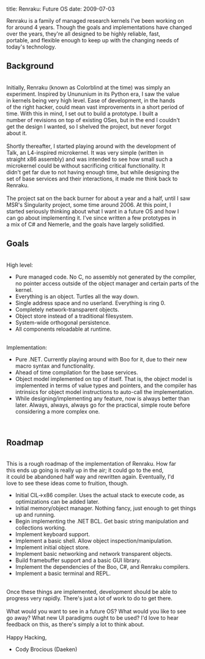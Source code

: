 title: Renraku: Future OS
date: 2009-07-03

Renraku is a family of managed research kernels I've been working on   
for around 4 years. Though the goals and implementations have changed   
over the years, they're all designed to be highly reliable, fast,   
portable, and flexible enough to keep up with the changing needs of   
today's technology.

## Background

  
   
Initially, Renraku (known as Colorblind at the time) was simply an   
experiment. Inspired by Unununium in its Python era, I saw the value   
in kernels being very high level. Ease of development, in the hands   
of the right hacker, could mean vast improvements in a short period of   
time. With this in mind, I set out to build a prototype. I built a   
number of revisions on top of existing OSes, but in the end I couldn't   
get the design I wanted, so I shelved the project, but never forgot   
about it.   
   
Shortly thereafter, I started playing around with the development of   
Talk, an L4-inspired microkernel. It was very simple (written in   
straight x86 assembly) and was intended to see how small such a   
microkernel could be without sacrificing critical functionality. It   
didn't get far due to not having enough time, but while designing the   
set of base services and their interactions, it made me think back to   
Renraku.   
   
The project sat on the back burner for about a year and a half, until I saw   
MSR's Singularity project, some time around 2006. At this point, I   
started seriously thinking about what I want in a future OS and how I   
can go about implementing it. I've since written a few prototypes in   
a mix of C# and Nemerle, and the goals have largely solidified.

## Goals

  
   
High level:

*   Pure managed code. No C, no assembly not generated by the compiler, no pointer access outside of the object manager and certain parts of the kernel.
*   Everything is an object. Turtles all the way down.
*   Single address space and no userland. Everything is ring 0.
*   Completely network-transparent objects.
*   Object store instead of a traditional filesystem.
*   System-wide orthogonal persistence.
*   All components reloadable at runtime.

  
   
Implementation:

*   Pure .NET. Currently playing around with Boo for it, due to their new macro syntax and functionality.
*   Ahead of time compilation for the base services.
*   Object model implemented on top of itself. That is, the object model is implemented in terms of value types and pointers, and the compiler has intrinsics for object model instructions to auto-call the implementation.
*   While designing/implementing any feature, now is always better than later. Always, always, always go for the practical, simple route before considering a more complex one.

 

## Roadmap

  
   
This is a rough roadmap of the implementation of Renraku. How far   
this ends up going is really up in the air; it could go to the end,   
it could be abandoned half way and rewritten again. Eventually, I'd   
love to see these ideas come to fruition, though.

*   Initial CIL->x86 compiler. Uses the actual stack to execute code, as optimizations can be added later.
*   Initial memory/object manager. Nothing fancy, just enough to get things up and running.
*   Begin implementing the .NET BCL. Get basic string manipulation and collections working.
*   Implement keyboard support.
*   Implement a basic shell. Allow object inspection/manipulation.
*   Implement initial object store.
*   Implement basic networking and network transparent objects.
*   Build framebuffer support and a basic GUI library.
*   Implement the dependencies of the Boo, C#, and Renraku compilers.
*   Implement a basic terminal and REPL.

  
   
Once these things are implemented, development should be able to   
progress very rapidly. There's just a lot of work to do to get there.   
   
What would you want to see in a future OS? What would you like to see   
go away? What new UI paradigms ought to be used? I'd love to hear   
feedback on this, as there's simply a lot to think about.   
   
Happy Hacking,   
- Cody Brocious (Daeken)
